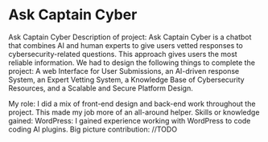 # Ask Captain Cyber
Ask Captain Cyber 
Description of project:
Ask Captain Cyber is a chatbot that combines AI and human experts to give users vetted responses to cybersecurity-related questions. This approach gives users the most reliable information. We had to design the following things to complete the project: A web Interface for User Submissions, an AI-driven response System, an Expert Vetting System, a Knowledge Base of Cybersecurity Resources, and a Scalable and Secure Platform Design. 

My role:
I did a mix of front-end design and back-end work throughout the project. This made my job more of an all-around helper.
Skills or knowledge gained:
WordPress: I gained experience working with WordPress to code coding AI plugins. 
Big picture contribution: //TODO
